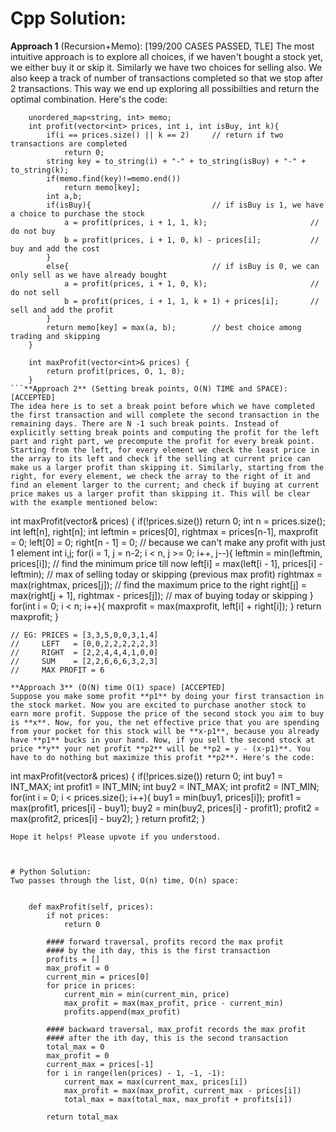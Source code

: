 # Cpp Solution:
**Approach 1** (Recursion+Memo): [199/200 CASES PASSED, TLE] 
The most intuitive approach is to explore all choices, if we haven't bought a stock yet, we either buy it or skip it. Similarly we have two choices for selling also. We also keep a track of number of transactions completed so that we stop after 2 transactions. This way we end up exploring all possibilties and return the optimal combination. Here's the code:
```
    unordered_map<string, int> memo;
    int profit(vector<int> prices, int i, int isBuy, int k){
        if(i == prices.size() || k == 2)     // return if two transactions are completed
            return 0;
        string key = to_string(i) + "-" + to_string(isBuy) + "-" + to_string(k);
        if(memo.find(key)!=memo.end())
            return memo[key];
        int a,b;
        if(isBuy){                           // if isBuy is 1, we have a choice to purchase the stock
            a = profit(prices, i + 1, 1, k);                       // do not buy
            b = profit(prices, i + 1, 0, k) - prices[i];           // buy and add the cost 
        }  
        else{                                // if isBuy is 0, we can only sell as we have already bought
            a = profit(prices, i + 1, 0, k);                       // do not sell
            b = profit(prices, i + 1, 1, k + 1) + prices[i];       // sell and add the profit
        }   
        return memo[key] = max(a, b);        // best choice among trading and skipping
    }
    
    int maxProfit(vector<int>& prices) {
        return profit(prices, 0, 1, 0);
    }
```**Approach 2** (Setting break points, O(N) TIME and SPACE): [ACCEPTED]
The idea here is to set a break point before which we have completed the first transaction and will complete the second transaction in the remaining days. There are N -1 such break points. Instead of explicitly setting break points and computing the profit for the left part and right part, we precompute the profit for every break point. Starting from the left, for every element we check the least price in the array to its left and check if the selling at current price can make us a larger profit than skipping it. Similarly, starting from the right, for every element, we check the array to the right of it and find an element larger to the current; and check if buying at current price makes us a larger profit than skipping it. This will be clear with the example mentioned below:
```
int maxProfit(vector<int>& prices) {
        if(!prices.size())
            return 0;
        int n = prices.size();
        int left[n], right[n];
        int leftmin = prices[0], rightmax = prices[n-1], maxprofit = 0;
        left[0] = 0; right[n - 1] = 0;                                     // because we can't make any profit with just 1 element
        int i,j;
        for(i = 1, j = n-2; i < n, j >= 0; i++, j--){
            leftmin  = min(leftmin, prices[i]);                            // find the minimum price till now
            left[i]  = max(left[i - 1], prices[i] - leftmin);              // max of selling today or skipping (previous max profit)
            rightmax = max(rightmax, prices[j]);                           // find the maximum price to the right
            right[j] = max(right[j + 1], rightmax - prices[j]);            // max of buying today or skipping
        }
        for(int i = 0; i < n; i++){
            maxprofit = max(maxprofit, left[i] + right[i]);
        }
        return maxprofit;
    }
    
    // EG: PRICES = [3,3,5,0,0,3,1,4]
    //     LEFT   = [0,0,2,2,2,2,2,3]
    //     RIGHT  = [2,2,4,4,4,1,0,0]
    //     SUM    = [2,2,6,6,6,3,2,3] 
	//     MAX PROFIT = 6
```
**Approach 3** (O(N) time O(1) space) [ACCEPTED]
Suppose you make some profit **p1** by doing your first transaction in the stock market. Now you are excited to purchase another stock to earn more profit. Suppose the price of the second stock you aim to buy is **x**. Now, for you, the net effective price that you are spending from your pocket for this stock will be **x-p1**, because you already have **p1** bucks in your hand. Now, if you sell the second stock at price **y** your net profit **p2** will be **p2 = y - (x-p1)**. You have to do nothing but maximize this profit **p2**. Here's the code:
```
int maxProfit(vector<int>& prices) {
        if(!prices.size())
            return 0;
        int buy1    = INT_MAX;
        int profit1 = INT_MIN;
        int buy2    = INT_MAX;
        int profit2 = INT_MIN;
        for(int i = 0; i < prices.size(); i++){
            buy1    = min(buy1, prices[i]);
            profit1 = max(profit1, prices[i] - buy1);
            buy2    = min(buy2, prices[i] - profit1);
            profit2 = max(profit2, prices[i] - buy2);
        }
        return profit2;
    }
```
Hope it helps! Please upvote if you understood.



# Python Solution:
Two passes through the list, O(n) time, O(n) space:

     
    def maxProfit(self, prices):
        if not prices:
            return 0
        
        #### forward traversal, profits record the max profit 
        #### by the ith day, this is the first transaction
        profits = []
        max_profit = 0
        current_min = prices[0]
        for price in prices:
            current_min = min(current_min, price)
            max_profit = max(max_profit, price - current_min)
            profits.append(max_profit)
        
        #### backward traversal, max_profit records the max profit
        #### after the ith day, this is the second transaction 
        total_max = 0    
        max_profit = 0
        current_max = prices[-1]
        for i in range(len(prices) - 1, -1, -1):
            current_max = max(current_max, prices[i])
            max_profit = max(max_profit, current_max - prices[i])
            total_max = max(total_max, max_profit + profits[i])
            
        return total_max